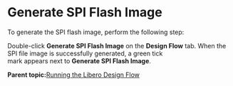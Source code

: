 # Generate SPI Flash Image

To generate the SPI flash image, perform the following step:

Double-click **Generate SPI Flash Image** on the **Design Flow** tab. When the SPI file image is successfully generated, a green tick<br /> mark appears next to **Generate SPI Flash Image**.

**Parent topic:**[Running the Libero Design Flow](GUID-89101F57-6885-421D-9881-42CA23E71A1B.md)

